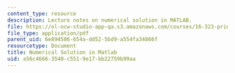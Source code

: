 ```yaml
---
content_type: resource
description: Lecture notes on numerical solution in MATLAB.
file: https://ol-ocw-studio-app-qa.s3.amazonaws.com/courses/16-323-principles-of-optimal-control-spring-2008/a56c46663540c5519e17bb22759b99aa_lec7.pdf
file_type: application/pdf
parent_uid: 6e894506-654a-dd52-5bd9-a554fa34866f
resourcetype: Document
title: Numerical Solution in Matlab
uid: a56c4666-3540-c551-9e17-bb22759b99aa
---
```

